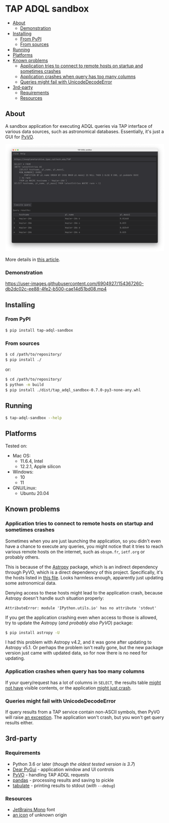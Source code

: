 # TAP ADQL sandbox

<!-- MarkdownTOC -->

- [About](#about)
    - [Demonstration](#demonstration)
- [Installing](#installing)
    - [From PyPI](#from-pypi)
    - [From sources](#from-sources)
- [Running](#running)
- [Platforms](#platforms)
- [Known problems](#known-problems)
    - [Application tries to connect to remote hosts on startup and sometimes crashes](#application-tries-to-connect-to-remote-hosts-on-startup-and-sometimes-crashes)
    - [Application crashes when query has too many columns](#application-crashes-when-query-has-too-many-columns)
    - [Queries might fail with UnicodeDecodeError](#queries-might-fail-with-unicodedecodeerror)
- [3rd-party](#3rd-party)
    - [Requirements](#requirements)
    - [Resources](#resources)

<!-- /MarkdownTOC -->

## About

A sandbox application for executing ADQL queries via TAP interface of various data sources, such as astronomical databases. Essentially, it's just a GUI for [PyVO](https://pypi.org/project/pyvo/).

![TAP ADQL sandbox application window](https://raw.githubusercontent.com/retifrav/tap-adql-sandbox/master/misc/screenshot-main-macos.png "TAP ADQL sandbox")

More details in [this article](https://decovar.dev/blog/2022/02/26/astronomy-databases-tap-adql/).

### Demonstration

https://user-images.githubusercontent.com/6904927/154367260-db2dc02c-ee88-4fe2-b500-cae14d51bd08.mp4

## Installing

### From PyPI

``` sh
$ pip install tap-adql-sandbox
```

### From sources

``` sh
$ cd /path/to/repository/
$ pip install ./
```

or:

``` sh
$ cd /path/to/repository/
$ python -m build
$ pip install ./dist/tap_adql_sandbox-0.7.0-py3-none-any.whl
```

## Running

``` sh
$ tap-adql-sandbox --help
```

## Platforms

Tested on:

- Mac OS:
    + 11.6.4, Intel
    + 12.2.1, Apple silicon
- Windows:
    + 10
    + 11
- GNU/Linux:
    + Ubuntu 20.04

## Known problems

### Application tries to connect to remote hosts on startup and sometimes crashes

Sometimes when you are just launching the application, so you didn't even have a chance to execute any queries, you might notice that it tries to reach various remote hosts on the internet, such as `obspm.fr`, `ietf.org` or probably others.

This is because of the [Astropy](https://astropy.org) package, which is an indirect dependency through PyVO, which is a direct dependency of this project. Specifically, it's the hosts listed in [this file](https://github.com/astropy/astropy/blob/main/astropy/utils/iers/iers.py). Looks harmless enough, apparently just updating some astronomical data.

Denying access to these hosts might lead to the application crash, because Astropy doesn't handle such situation properly:

```
AttributeError: module 'IPython.utils.io' has no attribute 'stdout'
```

If you get the application crashing even when access to those is allowed, try to update the Astropy (*and probably also PyVO*) package:

``` sh
$ pip install astropy -U
```

I had this problem with Astropy v4.2, and it was gone after updating to Astropy v5.1. Or perhaps the problem isn't really gone, but the new package version just came with updated data, so for now there is no need for updating.

### Application crashes when query has too many columns

If your query/request has a lot of columns in `SELECT`, the results table [might not have](https://github.com/retifrav/tap-adql-sandbox/issues/8) visible contents, or the application [might just crash](https://github.com/retifrav/tap-adql-sandbox/issues/14).

### Queries might fail with UnicodeDecodeError

If query results from a TAP service contain non-ASCII symbols, then PyVO will raise [an exception](https://github.com/retifrav/tap-adql-sandbox/issues/19). The application won't crash, but you won't get query results either.

## 3rd-party

### Requirements

- Python 3.6 or later (*though the oldest tested version is 3.7*)
- [Dear PyGui](https://pypi.org/project/dearpygui/) - application window and UI controls
- [PyVO](https://pypi.org/project/pyvo/) - handling TAP ADQL requests
- [pandas](https://pypi.org/project/pandas/) - processing results and saving to pickle
- [tabulate](https://pypi.org/project/tabulate/) - printing results to stdout (*with `--debug`*)

### Resources

- [JetBrains Mono](https://www.jetbrains.com/lp/mono/) font
- [an icon](https://github.com/retifrav/tap-adql-sandbox/tree/master/src/tap_adql_sandbox/icons) of unknown origin
